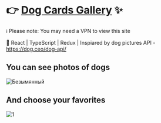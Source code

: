 
# 👉 [Dog Cards Gallery](https://catborn.github.io/salfa-cards/) ✨

ℹ️ Please note: You may need a VPN to view this site

🐩 React | TypeScript | Redux | Inspiared by dog pictures API - https://dog.ceo/dog-api/ 

## You can see photos of dogs
![Безымянный](https://github.com/user-attachments/assets/eab07d11-9e70-4c58-a7f9-5b30fa2afcef)

## And choose your favorites
![1](https://github.com/user-attachments/assets/dc1a70cc-b0ad-4141-8bcf-a0f77f4ebef4)
